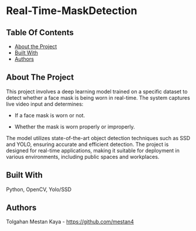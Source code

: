 # Real-Time-MaskDetection

## Table Of Contents

* [About the Project](#about-the-project)
* [Built With](#built-with)
* [Authors](#authors)

## About The Project

This project involves a deep learning model trained on a specific dataset to detect whether a face mask is being worn in real-time. The system captures live video input and determines:

- If a face mask is worn or not.

- Whether the mask is worn properly or improperly.

The model utilizes state-of-the-art object detection techniques such as SSD and YOLO, ensuring accurate and efficient detection. The project is designed for real-time applications, making it suitable for deployment in various environments, including public spaces and workplaces.

## Built With

Python, OpenCV, Yolo/SSD

## Authors
Tolgahan Mestan Kaya - https://github.com/mestan4 
